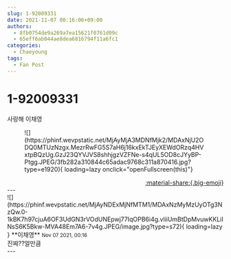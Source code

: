 ```yaml
---
slug: 1-92009331
date: 2021-11-07 00:16:06+09:00
authors:
  - 8fb0754de9a269a7ea15621f0761d09c
  - 65eff6ab044ae8dea6816794f11a6fc1
categories:
  - Chaeyoung
tags:
  - Fan Post
---
```


# 1-92009331

<div class="post-container" markdown="1">
<div class="content-container md-sidebar__scrollwrap" markdown="1">

사랑해 이채영
<figure markdown="1">
![](https://phinf.wevpstatic.net/MjAyMjA3MDNfMjk2/MDAxNjU2ODQ0MTUzNzgx.MezrRwFG5S7aH6j16kxEkTJEyXEWdORzq4HVxtpBQzUg.GzJ23QYVJVS8shhjgzVZFNe-s4qUL5OD8cJYyBP-Ptgg.JPEG/3fb282a310844c65adac9768c311a870416.jpg?type=e1920){ loading=lazy onclick="openFullscreen(this)"}
</figure>


</div>
</div>

<div style="text-align: right;" markdown="1">
<a href="https://weverse.io/fromis9/fanpost/1-92009331" style="text-align: right;">:material-share:{.big-emoji}</a>
</div>
---

<div class="comments-container md-sidebar__scrollwrap" markdown="1">
<div class="comment" markdown="1">
<div class='id-container' markdown="1">
![](https://phinf.wevpstatic.net/MjAyNDExMjNfMTM1/MDAxNzMyMzUyOTg3NzQw.0-1kBK7h97cjuA6OF3UdGN3rVOdUNEpwj77IqOPB6i4g.vliiUmBtDpMvuwKKLiINsS6K5Bkw-MVA48Em7A6-7v4g.JPEG/image.jpg?type=s72){ loading=lazy }
**<span class="artist">이채영</span>** <small>Nov 07 2021, 00:16</small><br>
</div>
<div class='comment-body' markdown="1">
 진쨔??얼만큼
</div>
</div>
</div>
---
